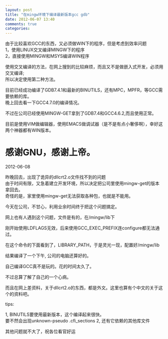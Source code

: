 ```yaml
---
layout: post
title: "在mingw环境下编译最新版本gcc gdb"
date: 2012-06-07 13:40
comments: true
categories: 
---
```


由于比较喜欢GCC的东西，又必须做WIN下的程序，但是考虑到效率问题    
1，使用LINUX交叉编译MINGW下的程序    
2，直接使用MINGW和MSYS编译WIN程序    

使用交叉编译的方法，在网上搜到的比较麻烦，而且又不是做嵌入式开发，必须用交叉编译;    
所以决定使用第二种方法。   

目前已经成功编译了GDB7.4.1和最新的BINUTILS，还有MPC，MPFR，等GCC需要依赖的库。    
晚上回去看一下GCC4.7.0的编译情况。   

不过在公司已经使用MINGW-GET拿到了GDB7.4和GCC4.6.2,而且使用正常。

目前是使用VIM做编辑器，使用EMACS做调试器（是不是有点小奢侈啊），幸好这两个神器都有WIN版本。

感谢GNU，感谢上帝。
==============================================================    
2012-06-08    

昨晚回去，出现了诡异的dllcrt2.o文件找不到的问题    
由于时间有限，又急着建立开发环境，所以决定把公司里使用mingw-get的版本拿回去。    
奇怪的是，家里使用mingw-get无法获取各种包，也就是不能用。   

今天在公司，不甘心，利用业余时间终于把这个问题搞定。    

网上也有人遇到这个问题，文件是有的，在/mingw/lib下

刚开始使用LDFLAGS无效，后来使用GCC_EXEC_PREFIX连configure都无法通过。    

在这个命令的下面看到了，LIBRARY_PATH，于是灵光一现，配置好/mingw/lib    

结果编译了一个下午, 公司的电脑还算好的。    

自己编译GCC真不是玩的。花的时间太久了。

不过总算了解了自己的一个心病。

而且在网上差资料，关于dllcrt2.o的东西，都是外文。这里也算有个中文的关于这个的资料吧。

tips:

1, BINUTILS要使用最新版本，这个编译起来很快。    
要不然会出现unknown-pseudo .cfi_sections
2, 还有它依赖的其他库文件

其他问题就不大了，祝各位看官好运
